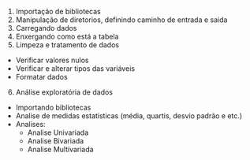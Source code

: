 1. Importação de bibliotecas
2. Manipulação de diretorios, definindo caminho de entrada e saida
3. Carregando dados
4. Enxergando como está a tabela
5. Limpeza e tratamento de dados
  - Verificar valores nulos
  - Verificar e alterar tipos das variáveis
  - Formatar dados
6. Análise exploratória de dados
  - Importando bibliotecas
  - Analise de medidas estatisticas (média, quartis, desvio padrão e etc.)
  - Analises:
    - Analise Univariada
    - Analise Bivariada
    - Analise Multivariada